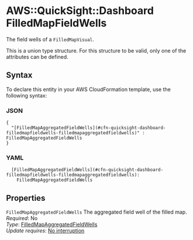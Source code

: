 # AWS::QuickSight::Dashboard FilledMapFieldWells<a name="aws-properties-quicksight-dashboard-filledmapfieldwells"></a>

The field wells of a `FilledMapVisual`\.

This is a union type structure\. For this structure to be valid, only one of the attributes can be defined\.

## Syntax<a name="aws-properties-quicksight-dashboard-filledmapfieldwells-syntax"></a>

To declare this entity in your AWS CloudFormation template, use the following syntax:

### JSON<a name="aws-properties-quicksight-dashboard-filledmapfieldwells-syntax.json"></a>

```
{
  "[FilledMapAggregatedFieldWells](#cfn-quicksight-dashboard-filledmapfieldwells-filledmapaggregatedfieldwells)" : FilledMapAggregatedFieldWells
}
```

### YAML<a name="aws-properties-quicksight-dashboard-filledmapfieldwells-syntax.yaml"></a>

```
  [FilledMapAggregatedFieldWells](#cfn-quicksight-dashboard-filledmapfieldwells-filledmapaggregatedfieldwells):
    FilledMapAggregatedFieldWells
```

## Properties<a name="aws-properties-quicksight-dashboard-filledmapfieldwells-properties"></a>

`FilledMapAggregatedFieldWells` <a name="cfn-quicksight-dashboard-filledmapfieldwells-filledmapaggregatedfieldwells"></a>
The aggregated field well of the filled map\.  
_Required_: No  
_Type_: [FilledMapAggregatedFieldWells](aws-properties-quicksight-dashboard-filledmapaggregatedfieldwells.md)  
_Update requires_: [No interruption](https://docs.aws.amazon.com/AWSCloudFormation/latest/UserGuide/using-cfn-updating-stacks-update-behaviors.html#update-no-interrupt)
